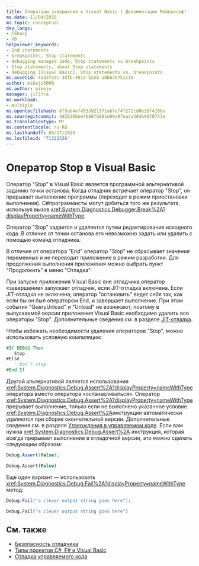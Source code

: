 ```yaml
---
title: Операторы завершения в Visual Basic | Документация Майкрософт
ms.date: 11/04/2016
ms.topic: conceptual
dev_langs:
- CSharp
- VB
helpviewer_keywords:
- End statements
- breakpoints, Stop statements
- debugging managed code, Stop statements vs breakpoints
- Stop statements, about Stop statements
- debugging [Visual Basic], Stop statements vs. breakpoints
ms.assetid: 4ad3fe5c-3dfb-4913-b2eb-a0b635751c18
author: mikejo5000
ms.author: mikejo
manager: jillfra
ms.workload:
- multiple
ms.openlocfilehash: 8f9ab4ef453a921371ab7ef4f272cd0e38f4108a
ms.sourcegitcommit: 4d2620bee4688fb881e09a07ea4a264b99f0743e
ms.translationtype: MT
ms.contentlocale: ru-RU
ms.lasthandoff: 09/27/2019
ms.locfileid: "71322536"
---
```

# <a name="stop-statements-in-visual-basic"></a>Оператор Stop в Visual Basic

Оператор "Stop" в Visual Basic является программной альтернативой заданию точки останова. Когда отладчик встречает оператор "Stop", он прерывает выполнение программы (переходит в режим приостановки выполнения). C#программисты могут добиться того же результата, используя вызов <xref:System.Diagnostics.Debugger.Break%2A?displayProperty=nameWithType>.

Оператор "Stop" задается и удаляется путем редактирования исходного кода. В отличие от точки останова его невозможно задать или удалить с помощью команд отладчика.

В отличие от оператора "End" оператор "Stop" не сбрасывает значения переменных и не переводит приложение в режим разработки. Для продолжения выполнения приложения можно выбрать пункт "Продолжить" в меню "Отладка".

При запуске приложения Visual Basic вне отладчика оператор «завершение» запускает отладчик, если JIT-отладка включена. Если JIT-отладка не включена, оператор "остановить" ведет себя так, как если бы он был оператором End, и завершает выполнение. При этом события "QueryUnload" и "Unload" не возникают, поэтому в выпускаемой версии приложения Visual Basic необходимо удалить все операторы "Stop". Дополнительные сведения см. в разделе [JIT-отладка](just-in-time-debugging-in-visual-studio.md).

 Чтобы избежать необходимости удаления операторов "Stop", можно использовать условную компиляцию:

```vb
#If DEBUG Then
   Stop
#Else
   ' Don't stop
#End If
```

Другой альтернативой является использование <xref:System.Diagnostics.Debug.Assert%2A?displayProperty=nameWithType> оператора вместо оператора «останавливаться». Оператор <xref:System.Diagnostics.Debug.Assert%2A?displayProperty=nameWithType> прерывает выполнение, только если не выполнено указанное условие. <xref:System.Diagnostics.Debug.Assert%2A>инструкции автоматически удаляются при сборке окончательной версии. Дополнительные сведения см. в разделе [Утверждения в управляемом коде](assertions-in-managed-code.md). Если вам нужна <xref:System.Diagnostics.Debug.Assert%2A> инструкция, которая всегда прерывает выполнение в отладочной версии, это можно сделать следующим образом:

```csharp
Debug.Assert(false);
```

```vb
Debug.Assert(False)
```

Еще один вариант — использовать <xref:System.Diagnostics.Debug.Fail%2A?displayProperty=nameWithType> метод:

```csharp
Debug.Fail("a clever output string goes here");
```

```vb
Debug.Fail("a clever output string goes here")
```

## <a name="see-also"></a>См. также

- [Безопасность отладчика](debugger-security.md)
- [Типы проектов C#, F# и Visual Basic](debugging-preparation-csharp-f-hash-and-visual-basic-project-types.md)
- [Отладка управляемого кода](debugging-managed-code.md)
